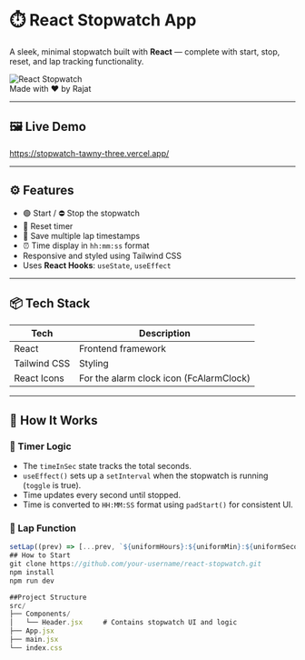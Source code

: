 # ⏱️ React Stopwatch App

A sleek, minimal stopwatch built with **React** — complete with start, stop, reset, and lap tracking functionality.

![React Stopwatch](https://img.shields.io/badge/React-Stopwatch-blue)  
Made with ❤️ by Rajat

---

## 🖼️ Live Demo

https://stopwatch-tawny-three.vercel.app/

---

## ⚙️ Features

- 🟢 Start / ⛔ Stop the stopwatch
- 🔁 Reset timer
- 🏁 Save multiple lap timestamps
- ⏰ Time display in `hh:mm:ss` format
- Responsive and styled using Tailwind CSS
- Uses **React Hooks**: `useState`, `useEffect`

---

## 📦 Tech Stack

| Tech         | Description         |
|--------------|----------------------|
| React        | Frontend framework |
| Tailwind CSS | Styling            |
| React Icons  | For the alarm clock icon (FcAlarmClock) |

---

## 🧠 How It Works

### 🔁 Timer Logic

- The `timeInSec` state tracks the total seconds.
- `useEffect()` sets up a `setInterval` when the stopwatch is running (`toggle` is true).
- Time updates every second until stopped.
- Time is converted to `HH:MM:SS` format using `padStart()` for consistent UI.

### 🏁 Lap Function

```js
setLap((prev) => [...prev, `${uniformHours}:${uniformMin}:${uniformSeconds}`]);
## How to Start
git clone https://github.com/your-username/react-stopwatch.git
npm install
npm run dev

##Project Structure
src/
├── Components/
│   └── Header.jsx     # Contains stopwatch UI and logic
├── App.jsx
├── main.jsx
└── index.css

